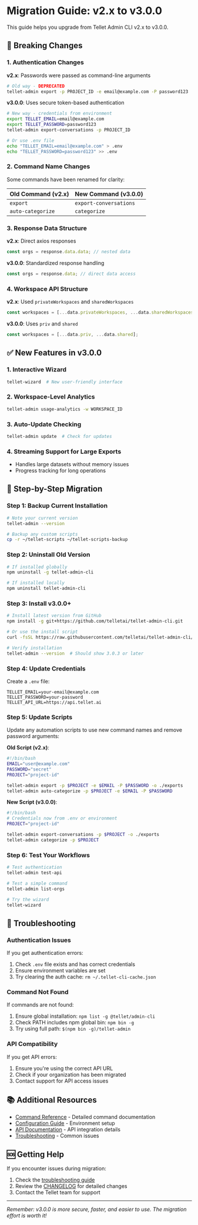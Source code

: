 # Migration Guide: v2.x to v3.0.0

This guide helps you upgrade from Tellet Admin CLI v2.x to v3.0.0.

## 🚨 Breaking Changes

### 1. Authentication Changes

**v2.x**: Passwords were passed as command-line arguments
```bash
# Old way - DEPRECATED
tellet-admin export -p PROJECT_ID -e email@example.com -P password123
```

**v3.0.0**: Uses secure token-based authentication
```bash
# New way - credentials from environment
export TELLET_EMAIL=email@example.com
export TELLET_PASSWORD=password123
tellet-admin export-conversations -p PROJECT_ID

# Or use .env file
echo "TELLET_EMAIL=email@example.com" > .env
echo "TELLET_PASSWORD=password123" >> .env
```

### 2. Command Name Changes

Some commands have been renamed for clarity:

| Old Command (v2.x) | New Command (v3.0.0) |
|-------------------|---------------------|
| `export` | `export-conversations` |
| `auto-categorize` | `categorize` |

### 3. Response Data Structure

**v2.x**: Direct axios responses
```javascript
const orgs = response.data.data; // nested data
```

**v3.0.0**: Standardized response handling
```javascript
const orgs = response.data; // direct data access
```

### 4. Workspace API Structure

**v2.x**: Used `privateWorkspaces` and `sharedWorkspaces`
```javascript
const workspaces = [...data.privateWorkspaces, ...data.sharedWorkspaces];
```

**v3.0.0**: Uses `priv` and `shared`
```javascript
const workspaces = [...data.priv, ...data.shared];
```

## ✅ New Features in v3.0.0

### 1. Interactive Wizard
```bash
tellet-wizard  # New user-friendly interface
```

### 2. Workspace-Level Analytics
```bash
tellet-admin usage-analytics -w WORKSPACE_ID
```

### 3. Auto-Update Checking
```bash
tellet-admin update  # Check for updates
```

### 4. Streaming Support for Large Exports
- Handles large datasets without memory issues
- Progress tracking for long operations

## 📝 Step-by-Step Migration

### Step 1: Backup Current Installation

```bash
# Note your current version
tellet-admin --version

# Backup any custom scripts
cp -r ~/tellet-scripts ~/tellet-scripts-backup
```

### Step 2: Uninstall Old Version

```bash
# If installed globally
npm uninstall -g tellet-admin-cli

# If installed locally
npm uninstall tellet-admin-cli
```

### Step 3: Install v3.0.0+

```bash
# Install latest version from GitHub
npm install -g git+https://github.com/telletai/tellet-admin-cli.git

# Or use the install script
curl -fsSL https://raw.githubusercontent.com/telletai/tellet-admin-cli/main/install.sh | bash

# Verify installation
tellet-admin --version  # Should show 3.0.3 or later
```

### Step 4: Update Credentials

Create a `.env` file:
```env
TELLET_EMAIL=your-email@example.com
TELLET_PASSWORD=your-password
TELLET_API_URL=https://api.tellet.ai
```

### Step 5: Update Scripts

Update any automation scripts to use new command names and remove password arguments:

**Old Script (v2.x)**:
```bash
#!/bin/bash
EMAIL="user@example.com"
PASSWORD="secret"
PROJECT="project-id"

tellet-admin export -p $PROJECT -e $EMAIL -P $PASSWORD -o ./exports
tellet-admin auto-categorize -p $PROJECT -e $EMAIL -P $PASSWORD
```

**New Script (v3.0.0)**:
```bash
#!/bin/bash
# Credentials now from .env or environment
PROJECT="project-id"

tellet-admin export-conversations -p $PROJECT -o ./exports
tellet-admin categorize -p $PROJECT
```

### Step 6: Test Your Workflows

```bash
# Test authentication
tellet-admin test-api

# Test a simple command
tellet-admin list-orgs

# Try the wizard
tellet-wizard
```

## 🔧 Troubleshooting

### Authentication Issues

If you get authentication errors:

1. Check `.env` file exists and has correct credentials
2. Ensure environment variables are set
3. Try clearing the auth cache: `rm ~/.tellet-cli-cache.json`

### Command Not Found

If commands are not found:

1. Ensure global installation: `npm list -g @tellet/admin-cli`
2. Check PATH includes npm global bin: `npm bin -g`
3. Try using full path: `$(npm bin -g)/tellet-admin`

### API Compatibility

If you get API errors:

1. Ensure you're using the correct API URL
2. Check if your organization has been migrated
3. Contact support for API access issues

## 📚 Additional Resources

- [Command Reference](../commands/README.md) - Detailed command documentation
- [Configuration Guide](../configuration/README.md) - Environment setup
- [API Documentation](../api/README.md) - API integration details
- [Troubleshooting](../installation/troubleshooting.md) - Common issues

## 🆘 Getting Help

If you encounter issues during migration:

1. Check the [troubleshooting guide](../installation/troubleshooting.md)
2. Review the [CHANGELOG](../../CHANGELOG.md) for detailed changes
3. Contact the Tellet team for support

---

*Remember: v3.0.0 is more secure, faster, and easier to use. The migration effort is worth it!*
